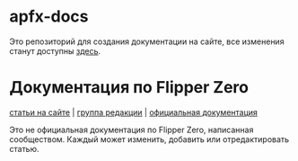 # apfx-docs
Это репозиторий для создания документации на сайте, все изменения станут доступны [здесь](https://aperturefox.ru/docs/list).

# Документация по Flipper Zero
[статьи на сайте](https://aperturefox.ru/docs/list) | [группа редакции](https://t.me/flipzerocommunitydocs) | [официальная документация](https://docs.flipper.net/)

Это не официальная документация по Flipper Zero, написанная сообществом. Каждый может изменить, добавить или отредактировать статью.
